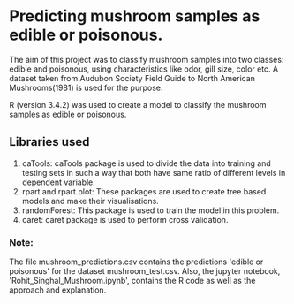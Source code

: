 # Predicting mushroom samples as edible or poisonous.

The aim of this project was to classify mushroom samples into two classes: edible and poisonous, using characteristics like odor, gill size, color etc. A dataset taken from Audubon Society Field Guide to North American Mushrooms(1981) is used for the purpose.

R (version 3.4.2) was used to create a model to classify the mushroom samples as edible or poisonous.

## Libraries used

  1. caTools: caTools package is used to divide the data into training and testing sets in such a way that both have same ratio of different levels in dependent variable.
  2. rpart and rpart.plot: These packages are used to create tree based models and make their visualisations.
  3. randomForest: This package is used to train the model in this problem.
  4. caret: caret package is used to perform cross validation.

### Note:
The file mushroom_predictions.csv contains the predictions 'edible or poisonous' for the dataset mushroom_test.csv.
Also, the jupyter notebook, 'Rohit_Singhal_Mushroom.ipynb', contains the R code as well as the approach and explanation.
